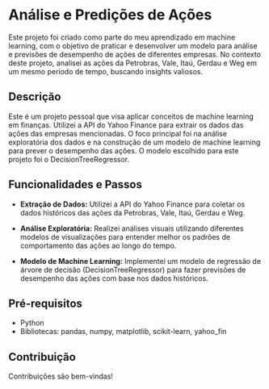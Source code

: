 # Análise e Predições de Ações

Este projeto foi criado como parte do meu aprendizado em machine learning, com o objetivo de praticar e desenvolver um modelo para análise e previsões de desempenho de ações de diferentes empresas. No contexto deste projeto, analisei as ações da Petrobras, Vale, Itaú, Gerdau e Weg em um mesmo período de tempo, buscando insights valiosos.

## Descrição

Este é um projeto pessoal que visa aplicar conceitos de machine learning em finanças. Utilizei a API do Yahoo Finance para extrair os dados das ações das empresas mencionadas. O foco principal foi na análise exploratória dos dados e na construção de um modelo de machine learning para prever o desempenho das ações. O modelo escolhido para este projeto foi o DecisionTreeRegressor.

## Funcionalidades e Passos

- **Extração de Dados:** Utilizei a API do Yahoo Finance para coletar os dados históricos das ações da Petrobras, Vale, Itaú, Gerdau e Weg.

- **Análise Exploratória:** Realizei análises visuais utilizando diferentes modelos de visualizações para entender melhor os padrões de comportamento das ações ao longo do tempo.

- **Modelo de Machine Learning:** Implementei um modelo de regressão de árvore de decisão (DecisionTreeRegressor) para fazer previsões de desempenho das ações com base nos dados históricos.

## Pré-requisitos

- Python 
- Bibliotecas: pandas, numpy, matplotlib, scikit-learn, yahoo_fin


## Contribuição
Contribuições são bem-vindas! 



